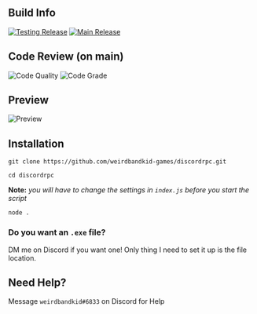 ## Build Info
[![Testing Release](https://github.com/weirdbandkid/discordrpc/actions/workflows/release_testing.yml/badge.svg)](https://github.com/weirdbandkid-games/discordrpc/actions/workflows/release_testing.yml)
[![Main Release](https://github.com/weirdbandkid/discordrpc/actions/workflows/release_main.yml/badge.svg)](https://github.com/weirdbandkid-games/discordrpc/actions/workflows/release_main.yml)

## Code Review (on main)
![Code Quality](https://www.code-inspector.com/project/22490/score/svg)
![Code Grade](https://www.code-inspector.com/project/22490/status/svg)


## Preview
![Preview](https://www.weirdbandkid.games/cdn/img/rpc.PNG)
## Installation
`git clone https://github.com/weirdbandkid-games/discordrpc.git`

`cd discordrpc`

**Note:** *you will have to change the settings in `index.js` before you start the script*

`node .`

### Do you want an `.exe` file? 
DM me on Discord if you want one! 
Only thing I need to set it up is the file location.

## Need Help?
Message `weirdbandkid#6833` on Discord for Help

